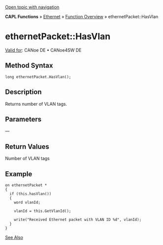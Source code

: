 [Open topic with navigation](../../../../../CANoeDEFamily.htm#Topics/CAPLFunctions/IP/Methods/CAPLfunctionHasVlan.md)

**CAPL Functions** » [Ethernet](../CAPLEthernetStartPage.md) » [Function Overview](../CAPLfunctionsIPOverview.md) » ethernetPacket::HasVlan

# ethernetPacket::HasVlan

[Valid for](../../../Shared/FeatureAvailability.md): CANoe DE • CANoe4SW DE

## Method Syntax

```plaintext
long ethernetPacket.HasVlan();
```

## Description

Returns number of VLAN tags.

## Parameters

—

## Return Values

Number of VLAN tags

## Example

```plaintext
on ethernetPacket *
{
  if (this.hasVlan())
  {
    word vlanId;

    vlanId = this.GetVlanId();

    write("Received Ethernet packet with VLAN ID %d", vlanId);
  }
}
```

[See Also](javascript:void(0);)
